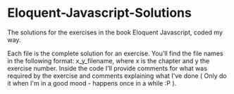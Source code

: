 # Eloquent-Javascript-Solutions
The solutions for the exercises in the book Eloquent Javascript, coded my way.

Each file is the complete solution for an exercise. You'll find the file names in the following format: x_y_filename, where x is the chapter and y the exercise number. Inside the code I'll provide comments for what was required by the exercise and comments explaining what I've done ( Only do it when I'm in a good mood - happens once in a while :P ).
